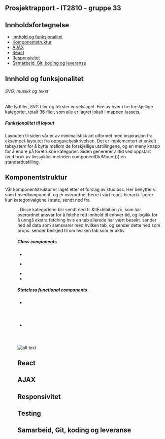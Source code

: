 ## Prosjektrapport - IT2810 - gruppe 33


## Innholdsfortegnelse

- [Innhold og funksjonalitet](#Innhold)
- [Komponentstruktur](#Komponentstruktur)
- [AJAX](#AJAX)
- [React](#React)
- [Responsivitet](#Responsivitet)
- [Samarbeid, Git, koding og leveranse](#Samarbeid)






## Innhold og funksjonalitet

###### SVG, musikk og tekst
Alle lydfiler, SVG filer og tekster er selvlaget. Fire av hver i tre forskjellige kategorier, totalt 36 filer, som alle er lagret lokalt i mappen /assets.

##### Funksjonalitet til layout
Layouten til siden vår er av minimalistisk art utformet med inspirasjon fra eksempel-layoutet fra oppgavebeskrivelsen. Det er implementert et enkelt tabsystem for å bytte mellom de forskjellige utstillingene, og en meny knapp for å endre på foretrukne kategorier. Siden genererer alltid ved oppstart (ved bruk av livssyklus metoden componentDidMount()) en standardustilling.


## Komponentstruktur
Vår komponentstruktur er laget etter et forslag av stud.ass. Her benytter vi <App /> som hovedkomponent, og er overordnet herre i vårt react-hierarki. <App /> lagrer kun kategorivalgene i state, sendt ned fra <Menu />. Disse kategoriene blir sendt ned til &ltExhibition />, som har overordnet ansvar for å fetche rett innhold til enhver tid, og logikk for å unngå ekstra fetching hvis en tab allerede har vært besøkt. <Exhibition /> sender ned all data som samsvarer med hvilken tab, og sender dette ned som props. <NavBar /> sender beskjed til <Exhibition /> om hvilken tab som er aktiv. 

##### Class components
* <App />
* <Menu />
* <Exhibtion />
* <NavBar />

##### Stateless functional components
* <ExhibitionItem />
* <Header />

![alt text](https://i.imgur.com/yruHiwo.png)

## React

## AJAX

## Responsivitet

## Testing

## Samarbeid, Git, koding og leveranse







